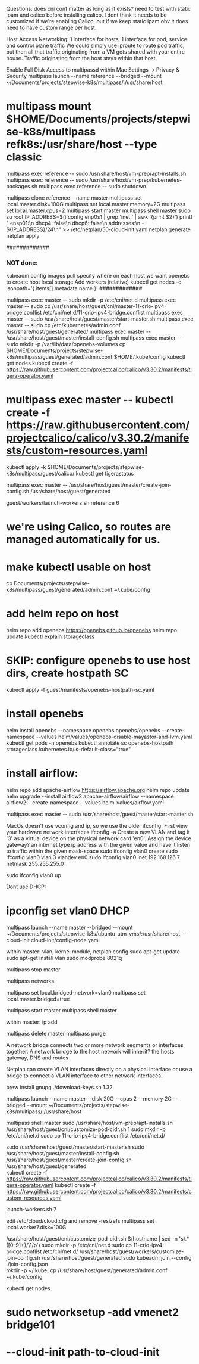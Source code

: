Questions:
does cni conf matter as long as it exists? need to test with static ipam and calico before installing calico.
I dont think it needs to be customized if we're enabling Calico, but if we keep static ipam obv it does need to have custom range per host.

Host Access
Networking: 1 interface for hosts, 1 interface for pod, service and control plane traffic
We could simply use iproute to route pod traffic, but then all that traffic originating from a VM gets shared with your entire house. Traffic originating from the host stays within that host.


Enable Full Disk Access to multipassd within Mac Settings -> Privacy & Security
multipass launch --name reference  --bridged  --mount ~/Documents/projects/stepwise-k8s/multipass/:/usr/share/host
# multipass mount $HOME/Documents/projects/stepwise-k8s/multipass refk8s:/usr/share/host --type classic
multipass exec reference -- sudo /usr/share/host/vm-prep/apt-installs.sh
multipass exec reference -- sudo /usr/share/host/vm-prep/kubernetes-packages.sh
multipass exec reference -- sudo shutdown

multipass clone reference --name master 
multipass set local.master.disk=100G
multipass set local.master.memory=2G
multipass set local.master.cpus=2
multipass start master
multipass shell master
sudo su root
IP_ADDRESS=$(ifconfig enp0s1 | grep 'inet ' | awk '{print $2}')
printf "    ensp01:\n      dhcp4: false\n      dhcp6: false\n      addresses:\n      - ${IP_ADDRESS}/24\n" >> /etc/netplan/50-cloud-init.yaml
netplan generate
netplan apply

#############
### NOT done:
kubeadm config images pull
specify where on each host we want openebs to create host local storage
Add workers (relative) kubectl get nodes -o jsonpath='{.items[].metadata.name }'
#############

multipass exec master -- sudo mkdir -p /etc/cni/net.d
multipass exec master -- sudo cp /usr/share/host/guest/cni/master-11-crio-ipv4-bridge.conflist /etc/cni/net.d/11-crio-ipv4-bridge.conflist
multipass exec master -- sudo /usr/share/host/guest/master/start-master.sh
multipass exec master -- sudo cp /etc/kubernetes/admin.conf /usr/share/host/guest/generated/
multipass exec master -- /usr/share/host/guest/master/install-config.sh
multipass exec master -- sudo mkdir -p /var/lib/data/openebs-volumes
cp $HOME/Documents/projects/stepwise-k8s/multipass/guest/generated/admin.conf $HOME/.kube/config
kubectl get nodes
kubectl create -f https://raw.githubusercontent.com/projectcalico/calico/v3.30.2/manifests/tigera-operator.yaml
# multipass exec master -- kubectl create -f https://raw.githubusercontent.com/projectcalico/calico/v3.30.2/manifests/custom-resources.yaml
kubectl apply -k $HOME/Documents/projects/stepwise-k8s/multipass/guest/calico/
kubectl get tigerastatus

multipass exec master -- /usr/share/host/guest/master/create-join-config.sh /usr/share/host/guest/generated  

guest/workers/launch-workers.sh reference 6


# we're using Calico, so routes are managed automatically for us.

# make kubectl usable on host
cp Documents/projects/stepwise-k8s/multipass/guest/generated/admin.conf ~/.kube/config

# add helm repo on host
helm repo add openebs https://openebs.github.io/openebs
helm repo update
kubectl explain storageclass
# SKIP: configure openebs to use host dirs, create hostpath SC
kubectl apply -f guest/manifests/openebs-hostpath-sc.yaml 

# install openebs
helm install openebs --namespace openebs openebs/openebs --create-namespace --values helm/values/openebs-disable-mayastor-and-lvm.yaml
kubectl get pods -n openebs
kubectl annotate sc openebs-hostpath storageclass.kubernetes.io/is-default-class="true"
# install airflow:
helm repo add apache-airflow https://airflow.apache.org
helm repo update
helm upgrade --install airflow2 apache-airflow/airflow --namespace airflow2 --create-namespace --values helm-values/airflow.yaml


multipass exec master -- sudo /usr/share/host/guest/master/start-master.sh

MacOs doesn't use vconfig and ip, so we use the older ifconfig.
First view your hardware network interfaces
ifconfig -a
Create a new VLAN and tag it '3' as a virtual device on the physical network card 'en0'.
Assign the device gateway? an internet type ip address with the given value and have it listen to traffic within the given mask-space
sudo ifconfig vlan0 create
sudo ifconfig vlan0 vlan 3 vlandev en0
sudo ifconfig vlan0 inet 192.168.126.7 netmask 255.255.255.0

sudo ifconfig vlan0 up

Dont use DHCP:
# ipconfig set vlan0 DHCP


multipass launch --name master  --bridged --mount ~/Documents/projects/stepwise-k8s/ubuntu-utm-vms/:/usr/share/host --cloud-init cloud-init/config-node.yaml

within master:
vlan, kernel module, netplan config
sudo apt-get update
sudo apt-get install vlan
sudo modprobe 8021q


multipass stop master

multipass networks

multipass set local.bridged-network=vlan0
multipass set local.master.bridged=true

multipass start master
multipass shell master

within master:
ip add 

multipass delete master
multipass purge


A network bridge connects two or more network segments or interfaces together.
A network bridge to the host network will inherit? the hosts gateway, DNS and routes


Netplan can create VLAN interfaces directly on a physical interface or use a bridge to connect a VLAN interface to other network interfaces. 

brew install gnupg
./download-keys.sh 1.32


multipass launch --name master  --disk 20G --cpus 2 --memory 2G --bridged --mount ~/Documents/projects/stepwise-k8s/multipass/:/usr/share/host

multipass shell master
sudo /usr/share/host/vm-prep/apt-installs.sh
/usr/share/host/guest/cni/customize-pod-cidr.sh 1
sudo mkdir -p /etc/cni/net.d
sudo cp 11-crio-ipv4-bridge.conflist /etc/cni/net.d/ 

sudo /usr/share/host/guest/master/start-master.sh
sudo /usr/share/host/guest/master/install-config.sh
/usr/share/host/guest/master/create-join-config.sh /usr/share/host/guest/generated  
kubectl create -f https://raw.githubusercontent.com/projectcalico/calico/v3.30.2/manifests/tigera-operator.yaml
kubectl create -f https://raw.githubusercontent.com/projectcalico/calico/v3.30.2/manifests/custom-resources.yaml

launch-workers.sh 7

edit /etc/cloud/cloud.cfg and remove -resizefs
multipass set local.worker7.disk=100G

/usr/share/host/guest/cni/customize-pod-cidr.sh $(hostname | sed -n 's/.*\([0-9]\+\)/\1/p')
sudo mkdir -p /etc/cni/net.d
sudo cp 11-crio-ipv4-bridge.conflist /etc/cni/net.d/ 
/usr/share/host/guest/workers/customize-join-config.sh /usr/share/host/guest/generated
sudo kubeadm join --config ./join-config.json  
mkdir -p ~/.kube; cp /usr/share/host/guest/generated/admin.conf ~/.kube/config 

kubectl get nodes

# sudo networksetup -add vmenet2 bridge101
# --cloud-init path-to-cloud-init

